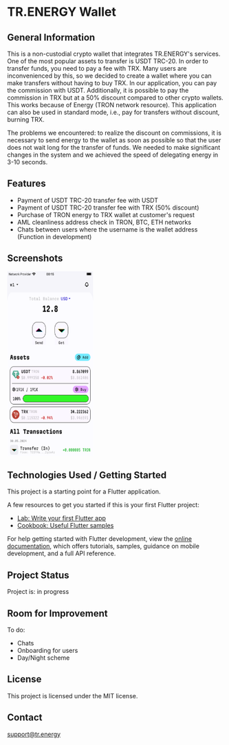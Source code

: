 # TR.ENERGY Wallet

## General Information

This is a non-custodial crypto wallet that integrates TR.ENERGY's services. One of the most popular assets to transfer is USDT TRC-20. In order to transfer funds, you need to pay a fee with TRX. Many users are inconvenienced by this, so we decided to create a wallet where you can make transfers without having to buy TRX. In our application, you can pay the commission with USDT. Additionally, it is possible to pay the commission in TRX but at a 50% discount compared to other crypto wallets. This works because of Energy (TRON network resource). This application can also be used in standard mode, i.e., pay for transfers without discount, burning TRX.

The problems we encountered: to realize the discount on commissions, it is necessary to send energy to the wallet as soon as possible so that the user does not wait long for the transfer of funds. We needed to make significant changes in the system and we achieved the speed of delegating energy in 3-10 seconds.

## Features

- Payment of USDT TRC-20 transfer fee with USDT
- Payment of USDT TRC-20 transfer fee with TRX (50% discount)
- Purchase of TRON energy to TRX wallet at customer's request
- AML cleanliness address check in TRON, BTC, ETH networks
- Chats between users where the username is the wallet address (Function in development)

## Screenshots


<img src="https://raw.githubusercontent.com/Trenergy-wallet/tron_energy_wallet/main/screenshot_1.png" width="200" height="430">

## Technologies Used / Getting Started

This project is a starting point for a Flutter application.

A few resources to get you started if this is your first Flutter project:

- [Lab: Write your first Flutter app](https://docs.flutter.dev/get-started/codelab)
- [Cookbook: Useful Flutter samples](https://docs.flutter.dev/cookbook)

For help getting started with Flutter development, view the
[online documentation](https://docs.flutter.dev/), which offers tutorials,
samples, guidance on mobile development, and a full API reference.

## Project Status

Project is: in progress

## Room for Improvement

To do:
- Chats
- Onboarding for users
- Day/Night scheme

## License

This project is licensed under the MIT license.

## Contact

[support@tr.energy](mailto:support@tr.energy)



